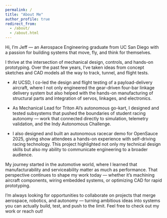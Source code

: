 ```yaml
---
permalink: /
title: "About Me"
author_profile: true
redirect_from: 
  - /about/
  - /about.html
---
```


Hi, I’m Jeff — an Aerospace Engineering graduate from UC San Diego with a passion for building systems that move, fly, and think for themselves.

I thrive at the intersection of mechanical design, controls, and hands-on prototyping. Over the past few years, I’ve taken ideas from concept sketches and CAD models all the way to track, tunnel, and flight tests.

- At UCSD, I co-led the design and flight testing of a payload-delivery aircraft, where I not only engineered the gear-driven four-bar linkage delivery system but also helped with the hands-on manufacturing of structural parts and integration of servos, linkages, and electronics.

- As Mechanical Lead for Triton AI’s autonomous go-kart, I designed and tested subsystems that pushed the boundaries of student racing autonomy — work that connected directly to simulation, telemetry validation, and the Indy Autonomous Challenge.

- I also designed and built an autonomous racecar demo for OpenSauce 2025, giving show attendees a hands-on experience with self-driving racing technology. This project highlighted not only my technical design skills but also my ability to communicate engineering to a broader audience.

My journey started in the automotive world, where I learned that manufacturability and serviceability matter as much as performance. That perspective continues to shape my work today — whether it’s machining aircraft components, wiring embedded systems, or optimizing CAD for rapid prototyping.

I’m always looking for opportunities to collaborate on projects that merge aerospace, robotics, and autonomy — turning ambitious ideas into systems you can actually build, test, and push to the limit. Feel free to check out my work or reach out!